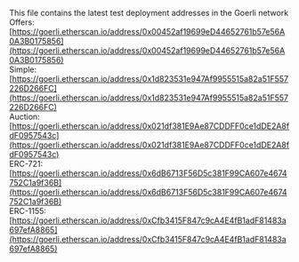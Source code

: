 This file contains the latest test deployment addresses in the Goerli network<br/>Offers: [https://goerli.etherscan.io/address/0x00452af19699eD44652761b57e56A0A3B0175856](https://goerli.etherscan.io/address/0x00452af19699eD44652761b57e56A0A3B0175856)<br/>Simple: [https://goerli.etherscan.io/address/0x1d823531e947Af9955515a82a51F557226D266FC](https://goerli.etherscan.io/address/0x1d823531e947Af9955515a82a51F557226D266FC)<br/>Auction: [https://goerli.etherscan.io/address/0x021df381E9Ae87CDDFF0ce1dDE2A8fdF0957543c](https://goerli.etherscan.io/address/0x021df381E9Ae87CDDFF0ce1dDE2A8fdF0957543c)<br/>ERC-721: [https://goerli.etherscan.io/address/0x6dB6713F56D5c381F99CA607e4674752C1a9f36B](https://goerli.etherscan.io/address/0x6dB6713F56D5c381F99CA607e4674752C1a9f36B)<br/>ERC-1155: [https://goerli.etherscan.io/address/0xCfb3415F847c9cA4E4fB1adF81483a697efA8865](https://goerli.etherscan.io/address/0xCfb3415F847c9cA4E4fB1adF81483a697efA8865)<br/>